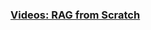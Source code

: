 ### [Videos: RAG from Scratch](https://www.youtube.com/playlist?list=PLfaIDFEXuae2LXbO1_PKyVJiQ23ZztA0x)